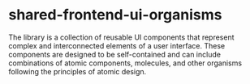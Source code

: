 # shared-frontend-ui-organisms

The library is a collection of reusable UI components that represent complex and interconnected
elements of a user interface. These components are designed to be self-contained and can include combinations of atomic
components, molecules, and other organisms following the principles of atomic design.
